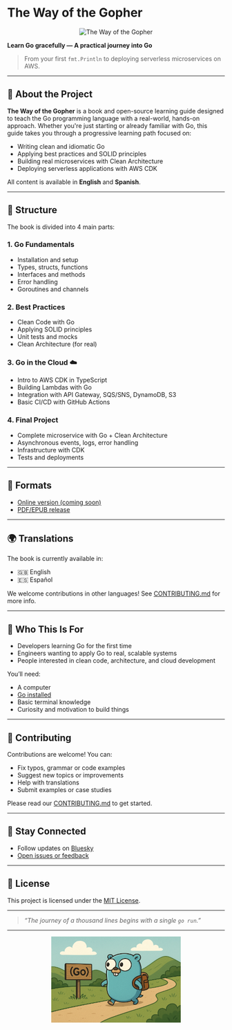 # The Way of the Gopher

<p align="center">
  <img src="assets/gopher-cover.png" alt="The Way of the Gopher" width="400" />
</p>

**Learn Go gracefully — A practical journey into Go**

> From your first `fmt.Println` to deploying serverless microservices on AWS.

---

## 📘 About the Project

**The Way of the Gopher** is a book and open-source learning guide designed to teach the Go programming language with a real-world, hands-on approach. Whether you're just starting or already familiar with Go, this guide takes you through a progressive learning path focused on:

- Writing clean and idiomatic Go
- Applying best practices and SOLID principles
- Building real microservices with Clean Architecture
- Deploying serverless applications with AWS CDK

All content is available in **English** and **Spanish**.

---

## 🧩 Structure

The book is divided into 4 main parts:

### 1. Go Fundamentals
- Installation and setup
- Types, structs, functions
- Interfaces and methods
- Error handling
- Goroutines and channels

### 2. Best Practices
- Clean Code with Go
- Applying SOLID principles
- Unit tests and mocks
- Clean Architecture (for real)

### 3. Go in the Cloud ☁️
- Intro to AWS CDK in TypeScript
- Building Lambdas with Go
- Integration with API Gateway, SQS/SNS, DynamoDB, S3
- Basic CI/CD with GitHub Actions

### 4. Final Project
- Complete microservice with Go + Clean Architecture
- Asynchronous events, logs, error handling
- Infrastructure with CDK
- Tests and deployments

---

## 📖 Formats

- [Online version (coming soon)](https://example.com)
- [PDF/EPUB release](https://github.com/fsjorgeluis/the-way-of-the-gopher/releases)

---

## 🌍 Translations

The book is currently available in:

- 🇬🇧 English
- 🇪🇸 Español

We welcome contributions in other languages! See [CONTRIBUTING.md](CONTRIBUTING.md) for more info.

---

## 💬 Who This Is For

- Developers learning Go for the first time
- Engineers wanting to apply Go to real, scalable systems
- People interested in clean code, architecture, and cloud development

You’ll need:
- A computer
- [Go installed](https://golang.org/doc/install)
- Basic terminal knowledge
- Curiosity and motivation to build things

---

## 🤝 Contributing

Contributions are welcome! You can:

- Fix typos, grammar or code examples
- Suggest new topics or improvements
- Help with translations
- Submit examples or case studies

Please read our [CONTRIBUTING.md](CONTRIBUTING.md) to get started.

---

## 📣 Stay Connected

- Follow updates on [Bluesky](http://linktodev.bsky.social/)
- [Open issues or feedback](https://github.com/fsjorgeluis/the-way-of-the-gopher/issues)

---

## 🧠 License

This project is licensed under the [MIT License](LICENSE).

---

> _“The journey of a thousand lines begins with a single `go run`.”_

---

<p align="center">
  <img src="assets/gopher-road.png" alt="Gopher on a journey" width="300"/>
</p>
